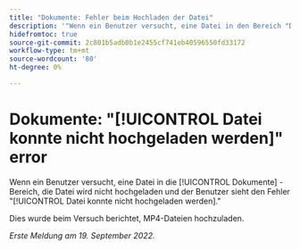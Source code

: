 ```yaml
---
title: "Dokumente: Fehler beim Hochladen der Datei"
description: '"Wenn ein Benutzer versucht, eine Datei in den Bereich "Dokumente"hochzuladen, wird die Datei nicht hochgeladen, und der Benutzer sieht den Fehler "Datei konnte nicht hochgeladen werden".'
hidefromtoc: true
source-git-commit: 2c801b5adb0b1e2455cf741eb40596550fd33172
workflow-type: tm+mt
source-wordcount: '80'
ht-degree: 0%

---
```



# Dokumente: &quot;[!UICONTROL Datei konnte nicht hochgeladen werden]&quot; error

<!--This issue is on the Workfront TOC and the Workfront Proof TOC-->

Wenn ein Benutzer versucht, eine Datei in die [!UICONTROL Dokumente] -Bereich, die Datei wird nicht hochgeladen und der Benutzer sieht den Fehler &quot;[!UICONTROL Datei konnte nicht hochgeladen werden].&quot;

Dies wurde beim Versuch berichtet, MP4-Dateien hochzuladen.

_Erste Meldung am 19. September 2022._

